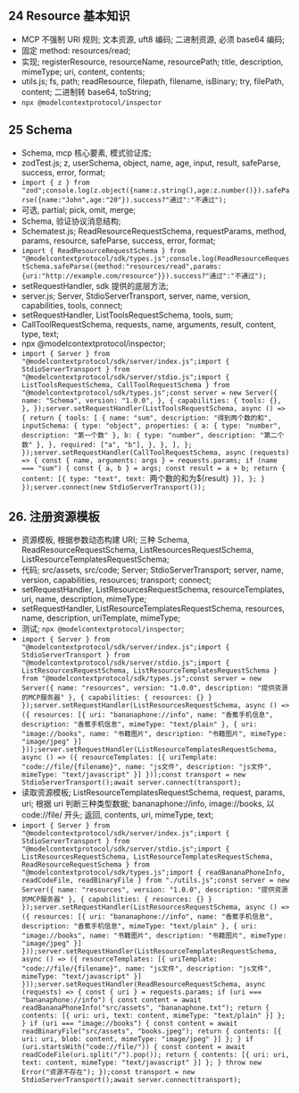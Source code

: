 ## 24 Resource 基本知识

- MCP 不强制 URI 规则; 文本资源, uft8 编码; 二进制资源, 必须 base64 编码;
- 固定 method: resources/read;
- 实现; registerResource, resourceName, resourcePath; title, description, mimeType; uri, content, contents;
- utils.js; fs, path; readResource, filepath, filename, isBinary; try, filePath, content; 二进制转 base64, toString;
- `npx @modelcontextprotocol/inspector`

## 25 Schema

- Schema, mcp 核心要素, 模式验证库;
- zodTest.js; z, userSchema, object, name, age, input, result, safeParse, success, error, format;
- `import { z } from "zod";console.log(z.object({name:z.string(),age:z.number()}).safeParse({name:"John",age:"20"}).success?"通过":"不通过");`
- 可选, partial; pick, omit, merge;
- Schema, 验证协议消息结构;
- Schematest.js; ReadResourceRequestSchema, requestParams, method, params, resource, safeParse, success, error, format;
- `import { ReadResourceRequestSchema } from "@modelcontextprotocol/sdk/types.js";console.log(ReadResourceRequestSchema.safeParse({method:"resources/read",params:{uri:"http://example.com/resource"}}).success?"通过":"不通过");`
- setRequestHandler, sdk 提供的底层方法;
- server.js; Server, StdioServerTransport, server, name, version, capabilities, tools, connect;
- setRequestHandler, ListToolsRequestSchema, tools, sum;
- CallToolRequestSchema, requests, name, arguments, result, content, type, text;
- npx @modelcontextprotocol/inspector;
- `import { Server } from "@modelcontextprotocol/sdk/server/index.js";import { StdioServerTransport } from "@modelcontextprotocol/sdk/server/stdio.js";import { ListToolsRequestSchema, CallToolRequestSchema } from "@modelcontextprotocol/sdk/types.js";const server = new Server({ name: "Schema", version: "1.0.0", }, { capabilities: { tools: {}, }, });server.setRequestHandler(ListToolsRequestSchema, async () => { return { tools: [ { name: "sum", description: "得到两个数的和", inputSchema: { type: "object", properties: { a: { type: "number", description: "第一个数" }, b: { type: "number", description: "第二个数" }, }, required: ["a", "b"], }, }, ], }; });server.setRequestHandler(CallToolRequestSchema, async (requests) => { const { name, arguments: args } = requests.params; if (name === "sum") { const { a, b } = args; const result = a + b; return { content: [{ type: "text", text: `两个数的和为${result}` }], }; } });server.connect(new StdioServerTransport());`

## 26. 注册资源模板

- 资源模板, 根据参数动态构建 URI; 三种 Schema, ReadResourceRequestSchema, ListResourcesRequestSchema, ListResourceTemplatesRequestSchema;
- 代码; src/assets, src/code; Server; StdioServerTransport; server, name, version, capabilities, resources; transport; connect;
- setRequestHandler, ListResourcesRequestSchema, resourceTemplates, uri, name, description, mimeType;
- setRequestHandler, ListResourceTemplatesRequestSchema, resources, name, description, uriTemplate, mimeType;
- 测试; `npx @modelcontextprotocol/inspector`;
- `import { Server } from "@modelcontextprotocol/sdk/server/index.js";import { StdioServerTransport } from "@modelcontextprotocol/sdk/server/stdio.js";import { ListResourcesRequestSchema, ListResourceTemplatesRequestSchema } from "@modelcontextprotocol/sdk/types.js";const server = new Server({ name: "resources", version: "1.0.0", description: "提供资源的MCP服务器" }, { capabilities: { resources: {} } });server.setRequestHandler(ListResourcesRequestSchema, async () => ({ resources: [{ uri: "bananaphone://info", name: "香蕉手机信息", description: "香蕉手机信息", mimeType: "text/plain" }, { uri: "image://books", name: "书籍图片", description: "书籍图片", mimeType: "image/jpeg" }] }));server.setRequestHandler(ListResourceTemplatesRequestSchema, async () => ({ resourceTemplates: [{ uriTemplate: "code://file/{filename}", name: "js文件", description: "js文件", mimeType: "text/javascript" }] }));const transport = new StdioServerTransport();await server.connect(transport);`
- 读取资源模板; ListResourceTemplatesRequestSchema, request, params, uri; 根据 uri 判断三种类型数据; bananaphone://info, image://books, 以 code://file/ 开头; 返回, contents, uri, mimeType, text;
- `import { Server } from "@modelcontextprotocol/sdk/server/index.js";import { StdioServerTransport } from "@modelcontextprotocol/sdk/server/stdio.js";import { ListResourcesRequestSchema, ListResourceTemplatesRequestSchema, ReadResourceRequestSchema } from "@modelcontextprotocol/sdk/types.js";import { readBananaPhoneInfo, readCodeFile, readBinaryFile } from "./utils.js";const server = new Server({ name: "resources", version: "1.0.0", description: "提供资源的MCP服务器" }, { capabilities: { resources: {} } });server.setRequestHandler(ListResourcesRequestSchema, async () => ({ resources: [{ uri: "bananaphone://info", name: "香蕉手机信息", description: "香蕉手机信息", mimeType: "text/plain" }, { uri: "image://books", name: "书籍图片", description: "书籍图片", mimeType: "image/jpeg" }] }));server.setRequestHandler(ListResourceTemplatesRequestSchema, async () => ({ resourceTemplates: [{ uriTemplate: "code://file/{filename}", name: "js文件", description: "js文件", mimeType: "text/javascript" }] }));server.setRequestHandler(ReadResourceRequestSchema, async (requests) => { const { uri } = requests.params; if (uri === "bananaphone://info") { const content = await readBananaPhoneInfo("src/assets", "bananaphone.txt"); return { contents: [{ uri: uri, text: content, mimeType: "text/plain" }] }; } if (uri === "image://books") { const content = await readBinaryFile("src/assets", "books.jpeg"); return { contents: [{ uri: uri, blob: content, mimeType: "image/jpeg" }] }; } if (uri.startsWith("code://file/")) { const content = await readCodeFile(uri.split("/").pop()); return { contents: [{ uri: uri, text: content, mimeType: "text/javascript" }] }; } throw new Error("资源不存在"); });const transport = new StdioServerTransport();await server.connect(transport);`
